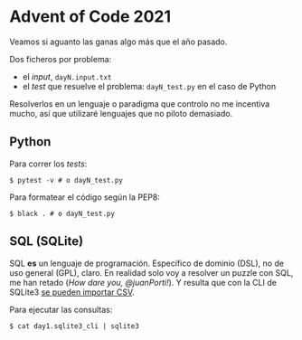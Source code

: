 Advent of Code 2021
===

Veamos si aguanto las ganas algo más que el año pasado.

Dos ficheros por problema:
- el _input_, `dayN.input.txt`
- el _test_ que resuelve el problema: `dayN_test.py` en el caso de Python

Resolverlos en un lenguaje o paradigma que controlo no me incentiva mucho, así que utilizaré lenguajes que no piloto demasiado.


Python
---

Para correr los _tests_:

    $ pytest -v # o dayN_test.py

Para formatear el código según la PEP8:

    $ black . # o dayN_test.py


SQL (SQLite)
---

SQL **es** un lenguaje de programación. Específico de dominio (DSL), no de uso general (GPL), claro. En realidad solo voy a resolver un puzzle con SQL, me han retado (_How dare you, @juanPorti!_). Y resulta que con la CLI de SQLite3 [se pueden importar CSV](https://www.sqlite.org/cli.html#importing_csv_files).

Para ejecutar las consultas:

    $ cat day1.sqlite3_cli | sqlite3
